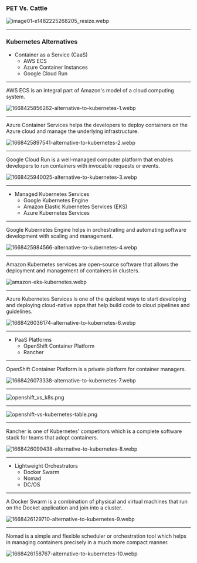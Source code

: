 ### PET Vs. Cattle 
![image01-e1482225268205_resize.webp](./assets/image01-e1482225268205_resize.webp)

---
### Kubernetes Alternatives

- Container as a Service (CaaS)
    - AWS ECS
    - Azure Container Instances
    - Google Cloud Run
---
AWS ECS is an integral part of Amazon's model of a cloud computing system.

![1668425856262-alternative-to-kubernetes-1.webp](./assets/1668425856262-alternative-to-kubernetes-1.webp)

---
Azure Container Services helps the developers to deploy containers on the Azure cloud and manage the underlying infrastructure. 

![1668425897541-alternative-to-kubernetes-2.webp](./assets/1668425897541-alternative-to-kubernetes-2.webp)

---
Google Cloud Run is a well-managed computer platform that enables developers to run containers with invocable requests or events.

![1668425940025-alternative-to-kubernetes-3.webp](./assets/1668425940025-alternative-to-kubernetes-3.webp)

---
- Managed Kubernetes Services
    - Google Kubernetes Engine
    - Amazon Elastic Kubernetes Services (EKS)
    - Azure Kubernetes Services

---
Google Kubernetes Engine helps in orchestrating and automating software development with scaling and management.


![1668425984566-alternative-to-kubernetes-4.webp](./assets/1668425984566-alternative-to-kubernetes-4.webp)

---
Amazon Kubernetes services are open-source software that allows the deployment and management of containers in clusters.

![amazon-eks-kubernetes.webp](./assets/amazon-eks-kubernetes.webp)

---
Azure Kubernetes Services is one of the quickest ways to start developing and deploying cloud-native apps that help build code to cloud pipelines and guidelines.


![1668426036174-alternative-to-kubernetes-6.webp](./assets/1668426036174-alternative-to-kubernetes-6.webp)

---
- PaaS Platforms
    - OpenShift Container Platform
    - Rancher
---
OpenShift Container Platform is a private platform for container managers.

![1668426073338-alternative-to-kubernetes-7.webp](./assets/1668426073338-alternative-to-kubernetes-7.webp)

---

![openshift_vs_k8s.png](./assets/openshift_vs_k8s.png)

---
![openshift-vs-kubernetes-table.png](./assets/openshift-vs-kubernetes-table.png)

---
Rancher is one of Kubernetes' competitors which is a complete software stack for teams that adopt containers.

![1668426099438-alternative-to-kubernetes-8.webp](./assets/1668426099438-alternative-to-kubernetes-8.webp)

---
- Lightweight Orchestrators
    - Docker Swarm
    - Nomad
    - DC/OS
---
A Docker Swarm is a combination of physical and virtual machines that run on the Docket application and join into a cluster.

![1668426129710-alternative-to-kubernetes-9.webp](./assets/1668426129710-alternative-to-kubernetes-9.webp)

---
Nomad is a simple and flexible scheduler or orchestration tool which helps in managing containers precisely in a much more compact manner.

![1668426158767-alternative-to-kubernetes-10.webp](./assets/1668426158767-alternative-to-kubernetes-10.webp)

